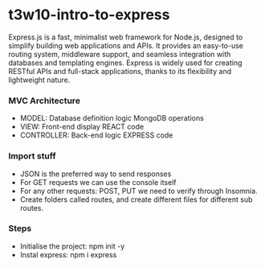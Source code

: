 # t3w10-intro-to-express

Express.js is a fast, minimalist web framework for Node.js, designed to simplify building web applications and APIs. It provides an easy-to-use routing system, middleware support, and seamless integration with databases and templating engines. Express is widely used for creating RESTful APIs and full-stack applications, thanks to its flexibility and lightweight nature. 


### MVC Architecture
- MODEL: Database definition logic MongoDB operations
- VIEW: Front-end display REACT code
- CONTROLLER: Back-end logic EXPRESS code


### Import stuff
- JSON is the preferred way to send responses
- For GET requests we can use the console itself 
- For any other requests: POST, PUT we need to verify through Insomnia.
- Create folders called routes, and create different files for different sub routes.

### Steps
- Initialise the project: npm init -y
- Instal express: npm i express
